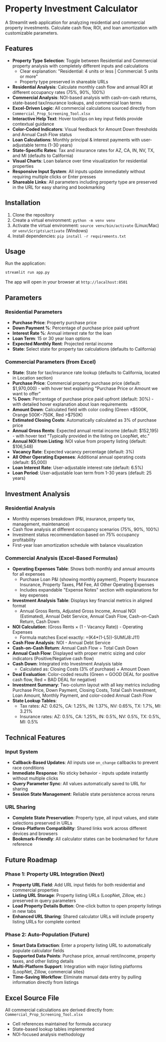 # Property Investment Calculator

A Streamlit web application for analyzing residential and commercial property investments. Calculate cash flow, ROI, and loan amortization with customizable parameters.

## Features

- **Property Type Selection**: Toggle between Residential and Commercial property analysis with completely different inputs and calculations
  - Clear explanation: "Residential: 4 units or less | Commercial: 5 units or more"
  - Property type preserved in shareable URLs
- **Residential Analysis**: Calculate monthly cash flow and annual ROI at different occupancy rates (75%, 90%, 100%)
- **Commercial Analysis**: NOI-based analysis with cash-on-cash returns, state-based tax/insurance lookups, and commercial loan terms
- **Excel-Driven Logic**: All commercial calculations sourced directly from `Commercial_Prop_Screening_Tool.xlsx` 
- **Interactive Help Text**: Hover tooltips on key input fields provide contextual guidance
- **Color-Coded Indicators**: Visual feedback for Amount Down thresholds and Annual Cash Flow status
- **Loan Calculations**: Monthly principal & interest payments with user-adjustable terms (1-30 years)
- **State-Specific Rates**: Tax and insurance rates for AZ, CA, IN, NV, TX, and MI (defaults to California)
- **Visual Charts**: Loan balance over time visualization for residential properties
- **Responsive Input System**: All inputs update immediately without requiring multiple clicks or Enter presses
- **Shareable Links**: All parameters including property type are preserved in the URL for easy sharing and bookmarking

## Installation

1. Clone the repository
2. Create a virtual environment: `python -m venv venv`
3. Activate the virtual environment: `source venv/bin/activate` (Linux/Mac) or `venv\Scripts\activate` (Windows)
4. Install dependencies: `pip install -r requirements.txt`

## Usage

Run the application:
```bash
streamlit run app.py
```

The app will open in your browser at `http://localhost:8501`

## Parameters

### Residential Parameters
- **Purchase Price**: Property purchase price
- **Down Payment %**: Percentage of purchase price paid upfront  
- **Interest Rate %**: Annual interest rate for the loan
- **Loan Term**: 15 or 30 year loan options
- **Expected Monthly Rent**: Projected rental income
- **State**: Select state for property tax calculations (defaults to California)

### Commercial Parameters (from Excel)
- **State**: State for tax/insurance rate lookup (defaults to California, located in Location section)
- **Purchase Price**: Commercial property purchase price (default: $1,970,000) - with hover text explaining "Purchase Price or Amount we want to offer"
- **% Down**: Percentage of purchase price paid upfront (default: 30%) - with detailed hover explanation about loan requirements
- **Amount Down**: Calculated field with color coding (Green ≤$500K, Orange $500K-$750K, Red >$750K)
- **Estimated Closing Costs**: Automatically calculated as 3% of purchase price
- **Annual Gross Rents**: Expected annual rental income (default: $152,195) - with hover text "Typically provided in the listing on LoopNet, etc."
- **Annual NOI from Listing**: NOI value from property listing (default: $106,548)
- **Vacancy Rate**: Expected vacancy percentage (default: 3%)
- **All Other Operating Expenses**: Additional annual operating costs (default: $5,000)
- **Loan Interest Rate**: User-adjustable interest rate (default: 6.5%)
- **Loan Period**: User-adjustable loan term from 1-30 years (default: 25 years)

## Investment Analysis

### Residential Analysis
- Monthly expenses breakdown (P&I, insurance, property tax, management, maintenance)
- Cash flow analysis at different occupancy scenarios (75%, 90%, 100%)
- Investment status recommendation based on 75% occupancy profitability
- First-year loan amortization schedule with balance visualization

### Commercial Analysis (Excel-Based Formulas)
- **Operating Expenses Table**: Shows both monthly and annual amounts for all expenses
  - Purchase Loan P&I (showing monthly payment), Property Insurance Insurance, Property Taxes, PM Fee, All Other Operating Expenses
  - Includes expandable "Expense Notes" section with explanations for key expenses
- **Investment Analysis Table**: Displays key financial metrics in aligned format
  - Annual Gross Rents, Adjusted Gross Income, Annual NOI (Estimated), Annual Debt Service, Annual Cash Flow, Cash-on-Cash Return, Cash Down
- **NOI Calculation**: (Gross Rents × (1 - Vacancy Rate)) - Operating Expenses
  - Formula matches Excel exactly: =(K4*(1-L5))-SUM(J8:J11)
- **Cash Flow Analysis**: NOI - Annual Debt Service  
- **Cash-on-Cash Return**: Annual Cash Flow ÷ Total Cash Down
- **Annual Cash Flow**: Displayed with proper metric sizing and color indicators (Positive/Negative cash flow)
- **Cash Down**: Integrated into Investment Analysis table
  - Calculated as: Closing Costs (3% of purchase) + Amount Down
- **Deal Evaluation**: Color-coded results (Green = GOOD DEAL for positive cash flow, Red = BAD DEAL for negative)
- **Investment Summary**: Two-column layout with all key metrics including Purchase Price, Down Payment, Closing Costs, Total Cash Investment, Loan Amount, Monthly Payment, and color-coded Annual Cash Flow
- **State Lookup Tables**: 
  - Tax rates: AZ: 0.62%, CA: 1.25%, IN: 1.37%, NV: 0.65%, TX: 1.7%, MI: 3.21%
  - Insurance rates: AZ: 0.5%, CA: 1.25%, IN: 0.5%, NV: 0.5%, TX: 0.5%, MI: 0.5%

## Technical Features

### Input System
- **Callback-Based Updates**: All inputs use `on_change` callbacks to prevent race conditions
- **Immediate Response**: No sticky behavior - inputs update instantly without multiple clicks
- **Query Parameter Sync**: All values automatically saved to URL for sharing
- **Session State Management**: Reliable state persistence across reruns

### URL Sharing
- **Complete State Preservation**: Property type, all input values, and state selections preserved in URLs
- **Cross-Platform Compatibility**: Shared links work across different devices and browsers
- **Bookmark-Friendly**: All calculator states can be bookmarked for future reference

## Future Roadmap

### Phase 1: Property URL Integration (Next)
- **Property URL Field**: Add URL input fields for both residential and commercial properties
- **Listing URL Storage**: Property listing URLs (LoopNet, Zillow, etc.) preserved in query parameters
- **Load Property Details Button**: One-click button to open property listings in new tabs
- **Enhanced URL Sharing**: Shared calculator URLs will include property listing URLs for complete context

### Phase 2: Auto-Population (Future)
- **Smart Data Extraction**: Enter a property listing URL to automatically populate calculator fields
- **Supported Data Points**: Purchase price, annual rent/income, property taxes, and other listing details
- **Multi-Platform Support**: Integration with major listing platforms (LoopNet, Zillow, commercial sites)
- **Time-Saving Workflow**: Eliminate manual data entry by pulling information directly from listings

## Excel Source File
All commercial calculations are derived directly from: `Commercial_Prop_Screening_Tool.xlsx`
- Cell references maintained for formula accuracy
- State-based lookup tables implemented  
- NOI-focused analysis methodology